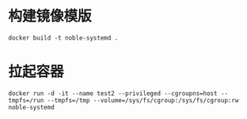 
# 构建镜像模版
```
docker build -t noble-systemd .
```
# 拉起容器
```
docker run -d -it --name test2 --privileged --cgroupns=host --tmpfs=/run --tmpfs=/tmp --volume=/sys/fs/cgroup:/sys/fs/cgroup:rw  noble-systemd
```

